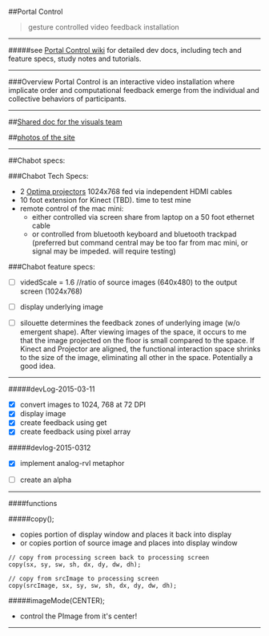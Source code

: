 ##Portal Control
> gesture controlled video feedback installation
___________________

#####see [Portal Control wiki](https://github.com/VideoAlchemy/portal-control/wiki) for detailed dev docs, including tech and feature specs, study notes and tutorials.

________________________________
###Overview
Portal Control is an interactive video installation where implicate order and computational feedback emerge from the individual and collective behaviors of participants.

_________________________________________

##[Shared doc for the visuals team](https://docs.google.com/document/d/1Ob_se0SsQ8vo-zfbqum9-aZ8LHm4XTG3tVy2hwaRi_w/edit#)

##[photos of the site](https://plus.google.com/photos/+PeterTjeerdsma/albums/6113277440510066033)

___________________________

##Chabot specs:

###Chabot Tech Specs:
- 2 [Optima projectors] 1024x768 fed via independent HDMI cables
- 10 foot extension for Kinect (TBD).  time to test mine
- remote control of the mac mini:
     - either controlled via screen share from laptop on a 50 foot ethernet cable
     - or controlled from bluetooth keyboard and bluetooth trackpad (preferred but command central may be too far from mac mini, or signal may be impeded.  will require testing)


###Chabot feature specs:
- [ ] videdScale = 1.6  //ratio of source images (640x480) to the output screen (1024x768)
- [ ] display underlying image
- [ ] silouette determines the feedback zones of underlying image (w/o emergent shape).  After viewing images of the space, it occurs to me that the image projected on the floor is small compared to the space.  If Kinect and Projector are aligned, the functional interaction space shrinks to the size of the image, eliminating all other in the space.  Potentially a good idea.  


________________________________

#####devLog-2015-03-11
- [x] convert images to 1024, 768 at 72 DPI
- [x] display image
- [x] create feedback using get
- [x] create feedback using pixel array

#####devlog-2015-0312
- [x] implement analog-rvl metaphor
- [ ] create an alpha


___________________________
####functions

#####copy(); 
- copies portion of display window and places it back into display
- or copies portion of source image and places into display window
```
// copy from processing screen back to processing screen
copy(sx, sy, sw, sh, dx, dy, dw, dh); 

// copy from srcImage to processing screen
copy(srcImage, sx, sy, sw, sh, dx, dy, dw, dh); 
```

#####imageMode(CENTER);
- control the PImage from it's center!






___________________________
[Optima projectors]:http://www.projectorreviews.com/optoma/optoma-zx210st-short-throw-ledlaser-dlp-projector-review/
